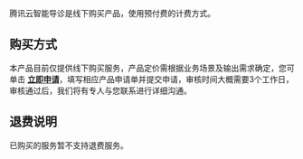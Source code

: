 腾讯云智能导诊是线下购买产品，使用预付费的计费方式。

## 购买方式
本产品目前仅提供线下购买服务，产品定价需根据业务场景及输出需求确定，您可单击 **[立即申请](https://cloud.tencent.com/apply/p/cjjobm6vaen)**，填写相应产品申请单并提交申请，审核时间大概需要3个工作日，审核通过后，我们将有专人与您联系进行详细沟通。

## 退费说明
已购买的服务暂不支持退费服务。

